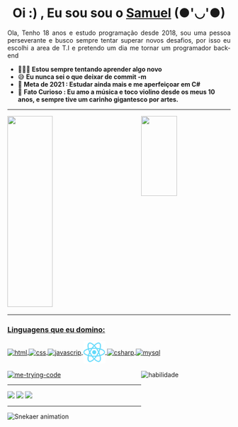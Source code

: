  # <div align="center"> Oi :) , Eu sou sou o [Samuel](https://samuelluzsantana.github.io/samuel)  (●'◡'●) </div>

<div align="justify">
 Ola, Tenho 18 anos e estudo programação desde 2018, sou uma pessoa perseverante e busco sempre tentar superar novos desafios, por isso eu escolhi a area de T.I e pretendo um dia me tornar um programador back-end
</div>

- 👨🏾‍💻 **Estou sempre tentando aprender algo novo**
-  😅 **Eu nunca sei o que deixar de commit -m**
- 🥅 **Meta de 2021 : Estudar ainda mais e me aperfeiçoar em C#**
- 🤔 **Fato Curioso : Eu amo a música e toco violino desde os meus 10 anos, e sempre tive um carinho gigantesco por artes.**
<hr>

  <div>
  <a align="left" href="https://github.com/SamuelLuzSantana">
  <img height="430em" width="45%"  src="https://github-readme-stats.vercel.app/api?username=SamuelLuzSantana&show_icons=true&theme=react&include_all_commits=true&count_private=true&hide=issues"/>
  <img align="right" height="180em" width="40%" src="https://github-readme-stats.vercel.app/api/top-langs/?username=SamuelLuzSantana&layout=compact&langs_count=7&theme=react"/>
</div>
<hr>

### Linguagens que eu domino:
<div style="display: inline_block" align="">
 <img align="center" alt="html" height="45" width="50" src="https://i.imgur.com/KV1gB8q.png">
  <img align="center" alt="css" height="45" width="50" src="https://i.imgur.com/fp0FFvi.png">
    <img align="center" alt="javascrip" height="55" width="60" src="https://i.imgur.com/a9vQhJp.png">
      <img align="center" alt="React" height="50" width="50" src="https://raw.githubusercontent.com/devicons/devicon/master/icons/react/react-original.svg"> 
  <img align="center" alt="csharp" height="55" width="60" src="https://i.imgur.com/1T0EP1y.png">
  <img align="center" alt="mysql" height="55" width="55" src="https://i.imgur.com/isEVG2D.png">
  <br><br>
 <img align="right" alt="habilidade" height="230" width="40%" src="https://i.imgur.com/7DlZppt.png">


   <img   alt="me-trying-code" height="230" width="350" src="https://imgur.com/mJ3gKBy.gif">




</div>


<hr>
 <a href = "mailto:slsamuelluz@gmail.com"><img src="https://img.shields.io/badge/-Gmail-%23333?style=for-the-badge&logo=gmail&logoColor=Black" target="_blank"></a>
 <a href="https://www.linkedin.com/in/samuelluzsantana/" target="_blank"><img src="https://img.shields.io/badge/-LinkedIn-%230077B5?style=for-the-badge&logo=linkedin&logoColor=white" target="_blank"></a> 
   <a href="https://instagram.com/sxwuell" target="_blank"><img src="https://img.shields.io/badge/-Instagram-%23E4405F?style=for-the-badge&logo=instagram&logoColor=white" target="_blank"></a>
   <hr>
  
![Snekaer animation](https://github.com/SamuelLuzSantana/SamuelLuzSantana/blob/output/github-user-contribution.svg)







  

